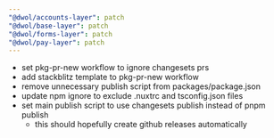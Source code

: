 ```yaml
---
"@dwol/accounts-layer": patch
"@dwol/base-layer": patch
"@dwol/forms-layer": patch
"@dwol/pay-layer": patch
---
```


- set pkg-pr-new workflow to ignore changesets prs
- add stackblitz template to pkg-pr-new workflow
- remove unnecessary publish script from packages/package.json
- update npm ignore to exclude .nuxtrc and tsconfig.json files
- set main publish script to use changesets publish instead of pnpm publish
  - this should hopefully create github releases automatically
